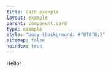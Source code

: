 ```yaml
---
title: Card example
layout: example
parent: component.card
type: example
style: "body {background: #f8f8f8;}"
sitemap: false
noindex: true
---
```


<div class="ds_card">
    <div class="ds_card__content">
        Hello!
    </div>
</div>
